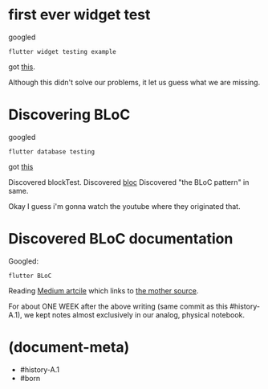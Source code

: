 # first ever widget test

googled

    flutter widget testing example

got [this](https://medium.flutterdevs.com/widget-testing-with-flutter-59cbc020156f).

Although this didn't solve our problems, it let us guess what we are missing.


# Discovering BLoC

googled

    flutter database testing

got [this](https://dev.to/odinachi/unit-testing-in-flutter-services-blocs-and-sqflite-ga5)

Discovered blockTest.
Discovered [bloc](https://pub.dev/packages/bloc)
Discovered "the BLoC pattern" in same.

Okay I guess i'm gonna watch the youtube where they originated that.


# Discovered BLoC documentation

Googled:

    flutter BLoC

Reading [Medium artcile][medi] which links to [the mother source][doc1].

For about ONE WEEK after the above writing (same commit as this #history-A.1),
we kept notes almost exclusively in our analog, physical notebook.

[doc1]: https://bloclibrary.dev/#/gettingstarted
[medi]: https://medium.com/flutter-community/flutter-bloc-for-beginners-839e22adb9f5


# (document-meta)

- #history-A.1
- #born
